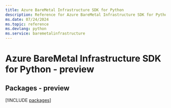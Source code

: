 ```yaml
---
title: Azure BareMetal Infrastructure SDK for Python
description: Reference for Azure BareMetal Infrastructure SDK for Python
ms.date: 07/24/2024
ms.topic: reference
ms.devlang: python
ms.service: baremetalinfrastructure
---
```

# Azure BareMetal Infrastructure SDK for Python - preview
## Packages - preview
[!INCLUDE [packages](baremetal-infrastructure-index.md)]